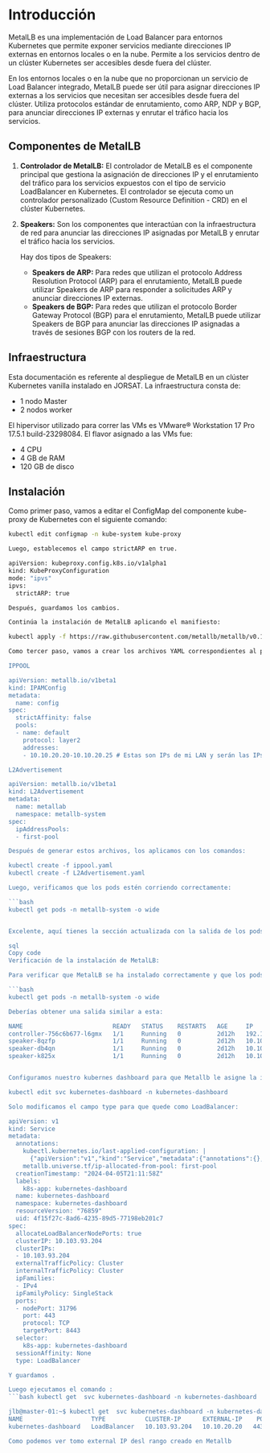 # Introducción

MetalLB es una implementación de Load Balancer para entornos Kubernetes que permite exponer servicios mediante direcciones IP externas en entornos locales o en la nube. Permite a los servicios dentro de un clúster Kubernetes ser accesibles desde fuera del clúster.

En los entornos locales o en la nube que no proporcionan un servicio de Load Balancer integrado, MetalLB puede ser útil para asignar direcciones IP externas a los servicios que necesitan ser accesibles desde fuera del clúster. Utiliza protocolos estándar de enrutamiento, como ARP, NDP y BGP, para anunciar direcciones IP externas y enrutar el tráfico hacia los servicios.

## Componentes de MetalLB

1. **Controlador de MetalLB:** El controlador de MetalLB es el componente principal que gestiona la asignación de direcciones IP y el enrutamiento del tráfico para los servicios expuestos con el tipo de servicio LoadBalancer en Kubernetes. El controlador se ejecuta como un controlador personalizado (Custom Resource Definition - CRD) en el clúster Kubernetes.

2. **Speakers:** Son los componentes que interactúan con la infraestructura de red para anunciar las direcciones IP asignadas por MetalLB y enrutar el tráfico hacia los servicios.

    Hay dos tipos de Speakers:
    - **Speakers de ARP:** Para redes que utilizan el protocolo Address Resolution Protocol (ARP) para el enrutamiento, MetalLB puede utilizar Speakers de ARP para responder a solicitudes ARP y anunciar direcciones IP externas.
    - **Speakers de BGP:** Para redes que utilizan el protocolo Border Gateway Protocol (BGP) para el enrutamiento, MetalLB puede utilizar Speakers de BGP para anunciar las direcciones IP asignadas a través de sesiones BGP con los routers de la red.

## Infraestructura

Esta documentación es referente al despliegue de MetalLB en un clúster Kubernetes vanilla instalado en JORSAT. La infraestructura consta de:

- 1 nodo Master
- 2 nodos worker

El hipervisor utilizado para correr las VMs es VMware® Workstation 17 Pro 17.5.1 build-23298084. El flavor asignado a las VMs fue:
  - 4 CPU
  - 4 GB de RAM
  - 120 GB de disco

## Instalación

Como primer paso, vamos a editar el ConfigMap del componente kube-proxy de Kubernetes con el siguiente comando:

```bash
kubectl edit configmap -n kube-system kube-proxy

Luego, establecemos el campo strictARP en true.

apiVersion: kubeproxy.config.k8s.io/v1alpha1
kind: KubeProxyConfiguration
mode: "ipvs"
ipvs:
  strictARP: true

Después, guardamos los cambios.

Continúa la instalación de MetalLB aplicando el manifiesto:

kubectl apply -f https://raw.githubusercontent.com/metallb/metallb/v0.14.4/manifests/metallb.yaml

Como tercer paso, vamos a crear los archivos YAML correspondientes al pool de IP's que asignará MetalLB y al archivo L2Advertisement para indicar que vamos a usar capa 2 con ARP como forma de anunciar las IP.

IPPOOL

apiVersion: metallb.io/v1beta1
kind: IPAMConfig
metadata:
  name: config
spec:
  strictAffinity: false
  pools:
  - name: default
    protocol: layer2
    addresses:
    - 10.10.20.20-10.10.20.25 # Estas son IPs de mi LAN y serán las IPs externas

L2Advertisement

apiVersion: metallb.io/v1beta1
kind: L2Advertisement
metadata:
  name: metallab 
  namespace: metallb-system
spec:
  ipAddressPools:
  - first-pool

Después de generar estos archivos, los aplicamos con los comandos:

kubectl create -f ippool.yaml
kubectl create -f L2Advertisement.yaml

Luego, verificamos que los pods estén corriendo correctamente:

```bash
kubectl get pods -n metallb-system -o wide


Excelente, aquí tienes la sección actualizada con la salida de los pods de MetalLB:

sql
Copy code
Verificación de la instalación de MetalLB:

Para verificar que MetalLB se ha instalado correctamente y que los pods están en funcionamiento, puedes ejecutar el siguiente comando:

```bash
kubectl get pods -n metallb-system -o wide

Deberías obtener una salida similar a esta:

NAME                         READY   STATUS    RESTARTS   AGE     IP               NODE        NOMINATED NODE   READINESS GATES
controller-756c6b677-l6gmx   1/1     Running   0          2d12h   192.168.37.198   worker-02   <none>           <none>
speaker-8qzfp                1/1     Running   0          2d12h   10.10.20.7      worker-02   <none>           <none>
speaker-db4qn                1/1     Running   0          2d12h   10.10.20.5      master-01   <none>           <none>
speaker-k825x                1/1     Running   0          2d12h   10.10.20.15     worker-01   <none>           <none>


Configuramos nuestro kubernes dashboard para que Metallb le asigne la ip externa Para esto editamos el servicio referente kubernetes-dashboards con el comando:

kubectl edit svc kubernetes-dashboard -n kubernetes-dashboard

Solo modificamos el campo type para que quede como LoadBalancer:

apiVersion: v1
kind: Service
metadata:
  annotations:
    kubectl.kubernetes.io/last-applied-configuration: |
      {"apiVersion":"v1","kind":"Service","metadata":{"annotations":{},"labels":{"k8s-app":"kubernetes-dashboard"},"name":"kubernetes-dashboard","namespace":"kubernetes-dashboard"},"spec":{"ports":[{"port":443,"targetPort":8443}],"selector":{"k8s-app":"kubernetes-dashboard"}}}
    metallb.universe.tf/ip-allocated-from-pool: first-pool
  creationTimestamp: "2024-04-05T21:11:58Z"
  labels:
    k8s-app: kubernetes-dashboard
  name: kubernetes-dashboard
  namespace: kubernetes-dashboard
  resourceVersion: "76859"
  uid: 4f15f27c-8ad6-4235-89d5-77198eb201c7
spec:
  allocateLoadBalancerNodePorts: true
  clusterIP: 10.103.93.204
  clusterIPs:
  - 10.103.93.204
  externalTrafficPolicy: Cluster
  internalTrafficPolicy: Cluster
  ipFamilies:
  - IPv4
  ipFamilyPolicy: SingleStack
  ports:
  - nodePort: 31796
    port: 443
    protocol: TCP
    targetPort: 8443
  selector:
    k8s-app: kubernetes-dashboard
  sessionAffinity: None
  type: LoadBalancer

Y guardamos .

Luego ejecutamos el comando :
```bash kubectl get  svc kubernetes-dashboard -n kubernetes-dashboard

jlb@master-01:~$ kubectl get  svc kubernetes-dashboard -n kubernetes-dashboard
NAME                   TYPE           CLUSTER-IP      EXTERNAL-IP    PORT(S)         AGE
kubernetes-dashboard   LoadBalancer   10.103.93.204   10.10.20.20   443:31796/TCP   46h

Como podemos ver tomo external IP desl rango creado en Metallb






